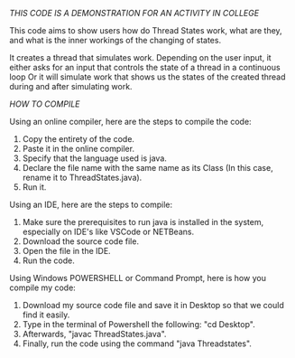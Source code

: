 *THIS CODE IS A DEMONSTRATION FOR AN ACTIVITY IN COLLEGE*

This code aims to show users how do Thread States work, what are they, and what is the inner workings of the changing of states.

It creates a thread that simulates work. 
Depending on the user input, it either asks for an input that controls the state of a thread in a continuous loop
Or it will simulate work that shows us the states of the created thread during and after simulating work.

*HOW TO COMPILE*

Using an online compiler, here are the steps to compile the code:
1. Copy the entirety of the code.
2. Paste it in the online compiler.
3. Specify that the language used is java.
4. Declare the file name with the same name as its Class (In this case, rename it to ThreadStates.java).
5. Run it.

Using an IDE, here are the steps to compile:
1. Make sure the prerequisites to run java is installed in the system, especially on IDE's like VSCode or NETBeans.
2. Download the source code file.
3. Open the file in the IDE.
4. Run the code.

Using Windows POWERSHELL or Command Prompt, here is how you compile my code:
1. Download my source code file and save it in Desktop so that we could find it easily.
2. Type in the terminal of Powershell the following: "cd Desktop".
3. Afterwards, "javac ThreadStates.java".
4. Finally, run the code using the command "java Threadstates".
